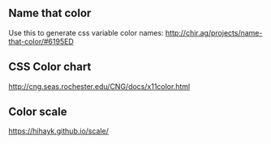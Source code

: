 ## Name that color

Use this to generate css variable color names:
http://chir.ag/projects/name-that-color/#6195ED


## CSS Color chart
http://cng.seas.rochester.edu/CNG/docs/x11color.html

## Color scale

https://hihayk.github.io/scale/
